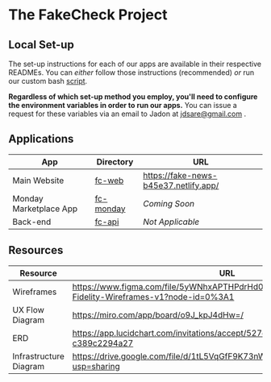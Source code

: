 # The FakeCheck Project

## Local Set-up

The set-up instructions for each of our apps are available in their respective READMEs. You can _either_ follow those instructions (recommended) _or_ run our custom bash [script](./setup.sh).

**Regardless of which set-up method you employ, you'll need to configure the environment variables in order to run our apps.** You can issue a request for these variables via an email to Jadon at [jdsare@gmail.com](mailto:jdsare@gmail.com) .

## Applications

| App  | Directory | URL     |
| ---------- | ---------- | ---------- |
| Main Website  | [fc-web](./fc-web/) |  https://fake-news-b45e37.netlify.app/ |
| Monday Marketplace App | [fc-monday](./fc-monday/) | _Coming Soon_ |
| Back-end | [fc-api](./fc-api/) | _Not Applicable_ |

## Resources 

| Resource   | URL     |
| ---------- | ------- |
| Wireframes  |  https://www.figma.com/file/5yWNhxAPTHPdrHd0U5X2QEFakeCheck-High-Fidelity-Wireframes-v1?node-id=0%3A1 |
| UX Flow Diagram | https://miro.com/app/board/o9J_kpJ4dHw=/ |
| ERD | https://app.lucidchart.com/invitations/accept/527e1e63-d836-49d4-8b2e-c389c2294a27 |
| Infrastructure Diagram | https://drive.google.com/file/d/1tL5VqGfF9K73nWqdyFTNIqNhhN7EQQF9/view?usp=sharing |

